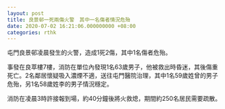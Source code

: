 ```yaml
---
layout: post
title: 良景邨一死兩傷火警　其中一名傷者情況危殆
date: 2020-07-02 16:21:06.000000000 +08:00
categories: rthk
---
```


屯門良景邨凌晨發生的火警，造成1死2傷，其中1名傷者危殆。

事發在良萃樓7樓，消防在單位內發現1名63歲男子，他被救出時昏迷，其後傷重死亡。2名鄰居懷疑吸入濃煙不適，送往屯門醫院治理，其中1名59歲姓曾的男子危殆，另1名58歲姓李的男子情況穩定。

消防在凌晨3時許接報到場，約40分鐘後將火救熄，期間約250名居民需要疏散。
